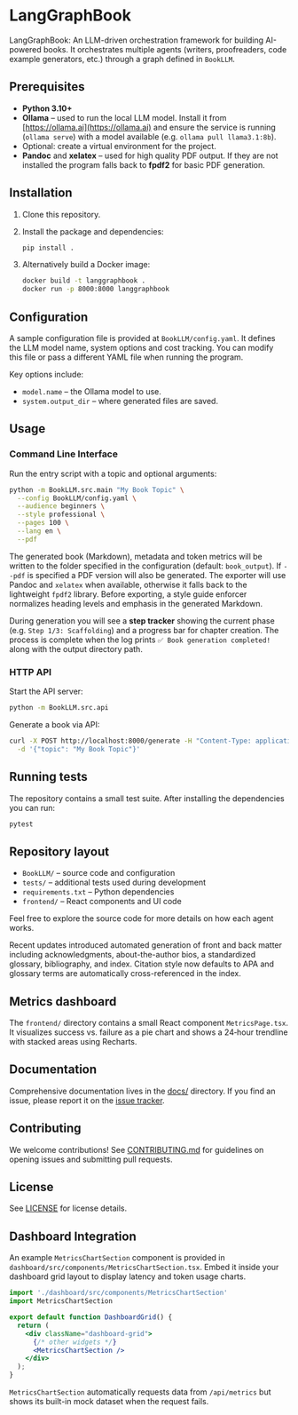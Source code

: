 # LangGraphBook

LangGraphBook: An LLM-driven orchestration framework for building AI-powered books.
It orchestrates multiple agents (writers, proofreaders, code example generators, etc.)
through a graph defined in `BookLLM`.

## Prerequisites

- **Python 3.10+**
- **Ollama** – used to run the local LLM model. Install it from [https://ollama.ai](https://ollama.ai)
  and ensure the service is running (`ollama serve`) with a model available (e.g. `ollama pull llama3.1:8b`).
- Optional: create a virtual environment for the project.
- **Pandoc** and **xelatex** – used for high quality PDF output. If they are not installed the program falls back to **fpdf2** for basic PDF generation.

## Installation

1. Clone this repository.
2. Install the package and dependencies:

   ```bash
   pip install .
   ```

3. Alternatively build a Docker image:

   ```bash
   docker build -t langgraphbook .
   docker run -p 8000:8000 langgraphbook
   ```

## Configuration

A sample configuration file is provided at `BookLLM/config.yaml`. It defines the
LLM model name, system options and cost tracking. You can modify this file or
pass a different YAML file when running the program.

Key options include:

- `model.name` – the Ollama model to use.
- `system.output_dir` – where generated files are saved.

## Usage

### Command Line Interface

Run the entry script with a topic and optional arguments:

```bash
python -m BookLLM.src.main "My Book Topic" \
  --config BookLLM/config.yaml \
  --audience beginners \
  --style professional \
  --pages 100 \
  --lang en \
  --pdf
```

The generated book (Markdown), metadata and token metrics will be written to the
folder specified in the configuration (default: `book_output`). If `--pdf` is
specified a PDF version will also be generated. The exporter will use Pandoc and
`xelatex` when available, otherwise it falls back to the lightweight `fpdf2`
library. Before exporting, a style guide enforcer normalizes heading levels and
emphasis in the generated Markdown.

During generation you will see a **step tracker** showing the current phase
(e.g. `Step 1/3: Scaffolding`) and a progress bar for chapter creation. The
process is complete when the log prints `✅ Book generation completed!` along
with the output directory path.

### HTTP API

Start the API server:

```bash
python -m BookLLM.src.api
```

Generate a book via API:

```bash
curl -X POST http://localhost:8000/generate -H "Content-Type: application/json" \
  -d '{"topic": "My Book Topic"}'
```

## Running tests

The repository contains a small test suite. After installing the dependencies you
can run:

```bash
pytest
```

## Repository layout

- `BookLLM/` – source code and configuration
- `tests/` – additional tests used during development
- `requirements.txt` – Python dependencies
- `frontend/` – React components and UI code

Feel free to explore the source code for more details on how each agent works.

Recent updates introduced automated generation of front and back matter
including acknowledgments, about-the-author bios, a standardized glossary,
bibliography, and index. Citation style now defaults to APA and glossary terms
are automatically cross-referenced in the index.

## Metrics dashboard

The `frontend/` directory contains a small React component `MetricsPage.tsx`.
It visualizes success vs. failure as a pie chart and shows a 24‑hour trendline
with stacked areas using Recharts.

## Documentation
Comprehensive documentation lives in the [docs/](docs/) directory. If you find an issue, please report it on the [issue tracker](https://github.com/yourorg/langgraphbook/issues).

## Contributing
We welcome contributions! See [CONTRIBUTING.md](CONTRIBUTING.md) for guidelines on opening issues and submitting pull requests.

## License
See [LICENSE](LICENSE) for license details.

## Dashboard Integration

An example `MetricsChartSection` component is provided in
`dashboard/src/components/MetricsChartSection.tsx`. Embed it inside your
dashboard grid layout to display latency and token usage charts.

```jsx
import './dashboard/src/components/MetricsChartSection'
import MetricsChartSection

export default function DashboardGrid() {
  return (
    <div className="dashboard-grid">
      {/* other widgets */}
      <MetricsChartSection />
    </div>
  );
}
```

`MetricsChartSection` automatically requests data from `/api/metrics` but shows
its built-in mock dataset when the request fails.


